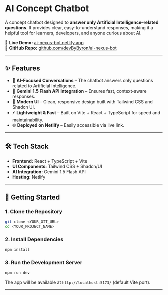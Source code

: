 # AI Concept Chatbot  

A concept chatbot designed to **answer only Artificial Intelligence–related questions**. It provides clear, easy-to-understand responses, making it a helpful tool for learners, developers, and anyone curious about AI.  

🔗 **Live Demo:** [ai-nexus-bot.netlify.app](https://ai-nexus-bot.netlify.app/)  
📂 **GitHub Repo:** [github.com/devByByron/ai-nexus-bot](https://github.com/devByByron/ai-nexus-bot)  

---

## ✨ Features  

- 💬 **AI-Focused Conversations** – The chatbot answers only questions related to Artificial Intelligence.  
- 🧠 **Gemini 1.5 Flash API Integration** – Ensures fast, context-aware responses.  
- 🎨 **Modern UI** – Clean, responsive design built with Tailwind CSS and Shadcn UI.  
- ⚡ **Lightweight & Fast** – Built on Vite + React + TypeScript for speed and maintainability.  
- 🌐 **Deployed on Netlify** – Easily accessible via live link.  

---

## 🛠️ Tech Stack  

- **Frontend:** React + TypeScript + Vite  
- **UI Components:** Tailwind CSS + Shadcn/UI  
- **AI Integration:** Gemini 1.5 Flash API  
- **Hosting:** Netlify  

---

## 🚀 Getting Started  

### 1. Clone the Repository  
```bash
git clone <YOUR_GIT_URL>
cd <YOUR_PROJECT_NAME>
```

### 2. Install Dependencies  
```bash
npm install
```

### 3. Run the Development Server  
```bash
npm run dev
```  

The app will be available at `http://localhost:5173/` (default Vite port).  

---

```  
